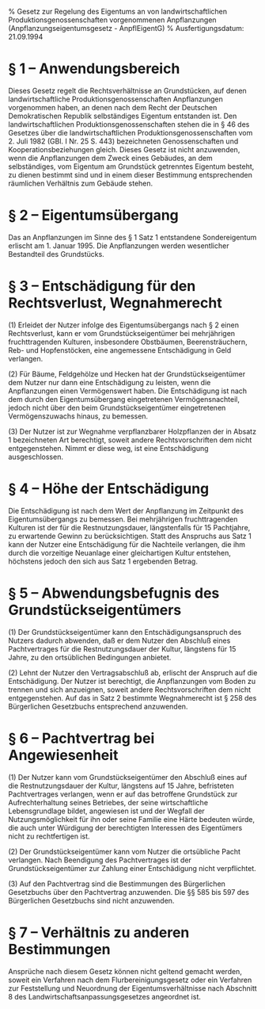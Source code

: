 % Gesetz zur Regelung des Eigentums an von landwirtschaftlichen Produktionsgenossenschaften vorgenommenen Anpflanzungen  (Anpflanzungseigentumsgesetz - AnpflEigentG)
% Ausfertigungsdatum: 21.09.1994
 
# § 1 – Anwendungsbereich

Dieses Gesetz regelt die Rechtsverhältnisse an Grundstücken, auf denen landwirtschaftliche Produktionsgenossenschaften Anpflanzungen vorgenommen haben, an denen nach dem Recht der Deutschen Demokratischen Republik selbständiges Eigentum entstanden ist. Den landwirtschaftlichen Produktionsgenossenschaften stehen die in § 46 des Gesetzes über die landwirtschaftlichen Produktionsgenossenschaften vom 2. Juli 1982 (GBl. I Nr. 25 S. 443) bezeichneten Genossenschaften und Kooperationsbeziehungen gleich. Dieses Gesetz ist nicht anzuwenden, wenn die Anpflanzungen dem Zweck eines Gebäudes, an dem selbständiges, vom Eigentum am Grundstück getrenntes Eigentum besteht, zu dienen bestimmt sind und in einem dieser Bestimmung entsprechenden räumlichen Verhältnis zum Gebäude stehen.

# § 2 – Eigentumsübergang

Das an Anpflanzungen im Sinne des § 1 Satz 1 entstandene Sondereigentum erlischt am 1. Januar 1995. Die Anpflanzungen werden wesentlicher Bestandteil des Grundstücks.

# § 3 – Entschädigung für den Rechtsverlust, Wegnahmerecht

(1) Erleidet der Nutzer infolge des Eigentumsübergangs nach § 2 einen Rechtsverlust, kann er vom Grundstückseigentümer bei mehrjährigen fruchttragenden Kulturen, insbesondere Obstbäumen, Beerensträuchern, Reb- und Hopfenstöcken, eine angemessene Entschädigung in Geld verlangen.

(2) Für Bäume, Feldgehölze und Hecken hat der Grundstückseigentümer dem Nutzer nur dann eine Entschädigung zu leisten, wenn die Anpflanzungen einen Vermögenswert haben. Die Entschädigung ist nach dem durch den Eigentumsübergang eingetretenen Vermögensnachteil, jedoch nicht über den beim Grundstückseigentümer eingetretenen Vermögenszuwachs hinaus, zu bemessen.

(3) Der Nutzer ist zur Wegnahme verpflanzbarer Holzpflanzen der in Absatz 1 bezeichneten Art berechtigt, soweit andere Rechtsvorschriften dem nicht entgegenstehen. Nimmt er diese weg, ist eine Entschädigung ausgeschlossen.

# § 4 – Höhe der Entschädigung

Die Entschädigung ist nach dem Wert der Anpflanzung im Zeitpunkt des Eigentumsübergangs zu bemessen. Bei mehrjährigen fruchttragenden Kulturen ist der für die Restnutzungsdauer, längstenfalls für 15 Pachtjahre, zu erwartende Gewinn zu berücksichtigen. Statt des Anspruchs aus Satz 1 kann der Nutzer eine Entschädigung für die Nachteile verlangen, die ihm durch die vorzeitige Neuanlage einer gleichartigen Kultur entstehen, höchstens jedoch den sich aus Satz 1 ergebenden Betrag.

# § 5 – Abwendungsbefugnis des Grundstückseigentümers

(1) Der Grundstückseigentümer kann den Entschädigungsanspruch des Nutzers dadurch abwenden, daß er dem Nutzer den Abschluß eines Pachtvertrages für die Restnutzungsdauer der Kultur, längstens für 15 Jahre, zu den ortsüblichen Bedingungen anbietet.

(2) Lehnt der Nutzer den Vertragsabschluß ab, erlischt der Anspruch auf die Entschädigung. Der Nutzer ist berechtigt, die Anpflanzungen vom Boden zu trennen und sich anzueignen, soweit andere Rechtsvorschriften dem nicht entgegenstehen. Auf das in Satz 2 bestimmte Wegnahmerecht ist § 258 des Bürgerlichen Gesetzbuchs entsprechend anzuwenden.

# § 6 – Pachtvertrag bei Angewiesenheit

(1) Der Nutzer kann vom Grundstückseigentümer den Abschluß eines auf die Restnutzungsdauer der Kultur, längstens auf 15 Jahre, befristeten Pachtvertrages verlangen, wenn er auf das betroffene Grundstück zur Aufrechterhaltung seines Betriebes, der seine wirtschaftliche Lebensgrundlage bildet, angewiesen ist und der Wegfall der Nutzungsmöglichkeit für ihn oder seine Familie eine Härte bedeuten würde, die auch unter Würdigung der berechtigten Interessen des Eigentümers nicht zu rechtfertigen ist.

(2) Der Grundstückseigentümer kann vom Nutzer die ortsübliche Pacht verlangen. Nach Beendigung des Pachtvertrages ist der Grundstückseigentümer zur Zahlung einer Entschädigung nicht verpflichtet.

(3) Auf den Pachtvertrag sind die Bestimmungen des Bürgerlichen Gesetzbuchs über den Pachtvertrag anzuwenden. Die §§ 585 bis 597 des Bürgerlichen Gesetzbuchs sind nicht anzuwenden.

# § 7 – Verhältnis zu anderen Bestimmungen

Ansprüche nach diesem Gesetz können nicht geltend gemacht werden, soweit ein Verfahren nach dem Flurbereinigungsgesetz oder ein Verfahren zur Feststellung und Neuordnung der Eigentumsverhältnisse nach Abschnitt 8 des Landwirtschaftsanpassungsgesetzes angeordnet ist.
